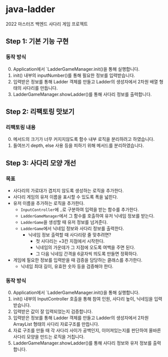 # java-ladder
2022 마스터즈 백엔드 사다리 게임 프로젝트

## Step 1: 기본 기능 구현

### 동작 방식
0. Application에서 `LadderGameManager.init()을 통해 실행합니다.
1. init() 내부의 inputNumber()를 통해 필요한 정보를 입력받습니다.
2. 입력받은 정보를 통해 Ladder 객체를 만들고 Ladder의 생성자에서 2차원 배열 형태의 사다리를 만듭니다.
3. LadderGameManager.showLadder()를 통해 사다리 정보를 출력합니다.

## Step 2: 리팩토링 맛보기

### 리팩토링 내용
0. 메서드의 크기가 너무 커지지않도록 함수 내부 로직을 분리하려고 하였습니다.
1. 들여쓰기 depth, else 사용 등을 피하기 위해 메서드를 분리하였습니다. 

## Step 3: 사다리 모양 개선

### 목표
- 사다리의 가로대가 겹치지 않도록 생성하는 로직을 추가한다.
- 사다리 게임의 유저 이름을 표시할 수 있도록 폭을 넓힌다.
- 유저 이름을 추가하는 로직을 추가한다.
  - `InputController`에 `,`로 구분하여 입력을 받는 함수를 추가한다.
  - `LadderGameManager`에서 그 함수를 호출하여 유저 닉네임 정보를 받는다.
  - `LadderGame`을 생성할 때 유저 정보를 넘겨준다.
  - `LadderGame`에서 닉네임 정보와 사다리 정보를 출력한다. 
    - 닉네임 정보 출력할 때 사다리랑 줄 맞추려면?
      - 첫 사다리는 +3칸 지점에서 시작한다.
      - 닉네임의 가운데가 그 지점에 오도록 여백을 주면 된다.
      - 그 다음 닉네임 간격을 6글자씩 띄도록 만들면 정확하다.
- 게임에 필요한 정보를 입력받을 때 검증을 담당하는 클래스를 추가한다. 
  - 닉네임 최대 길이, 유효한 숫자 등을 검증해야 한다.

### 동작 방식
0. Application에서 `LadderGameManager.init()을 통해 실행합니다.
1. init() 내부의 InputController 호출을 통해 참여 인원, 사다리 높이, 닉네임을 입력받습니다.
2. 입력받은 값이 잘 입력되었는지 검증합니다. 
3. 입력받은 정보를 통해 Ladder 객체를 만들고 Ladder의 생성자에서 2차원 ArrayList 형태의 사다리 자료구조를 만듭니다.
4. 자료 구조를 만들 때 각 사다리 사이가 공백인지, 이어져있는지를 판단하여 올바른 사다리 모양을 만드는 로직을 거칩니다.
5. LadderGameManager.showLadder()를 통해 사다리 정보와 유저 정보를 출력합니다.